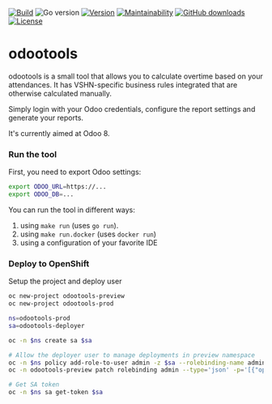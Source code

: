 [![Build](https://img.shields.io/github/workflow/status/vshn/odootools/Test)][build]
![Go version](https://img.shields.io/github/go-mod/go-version/vshn/odootools)
[![Version](https://img.shields.io/github/v/release/vshn/odootools)][releases]
[![Maintainability](https://img.shields.io/codeclimate/maintainability/vshn/odootools)][codeclimate]
[![GitHub downloads](https://img.shields.io/github/downloads/vshn/odootools/total)][releases]
[![License](https://img.shields.io/github/license/vshn/odootools)][license]

[build]: https://github.com/vshn/odootools/actions?query=workflow%3ATest
[releases]: https://github.com/vshn/odootools/releases
[license]: https://github.com/vshn/odootools/blob/master/LICENSE
[codeclimate]: https://codeclimate.com/github/vshn/odootools

# odootools

odootools is a small tool that allows you to calculate overtime based on your attendances.
It has VSHN-specific business rules integrated that are otherwise calculated manually.

Simply login with your Odoo credentials, configure the report settings and generate your reports.

It's currently aimed at Odoo 8.

### Run the tool

First, you need to export Odoo settings:
```bash
export ODOO_URL=https://...
export ODOO_DB=...
```

You can run the tool in different ways:

1. using `make run` (uses `go run`).
2. using `make run.docker` (uses `docker run`)
3. using a configuration of your favorite IDE

### Deploy to OpenShift

Setup the project and deploy user

```bash
oc new-project odootools-preview
oc new-project odootools-prod

ns=odootools-prod
sa=odootools-deployer

oc -n $ns create sa $sa

# Allow the deployer user to manage deployments in preview namespace
oc -n $ns policy add-role-to-user admin -z $sa --rolebinding-name admin
oc -n odootools-preview patch rolebinding admin --type='json' -p='[{"op": "replace", "path": "/subjects/1/namespace", "value":"'$ns'"}]'

# Get SA token
oc -n $ns sa get-token $sa
```
